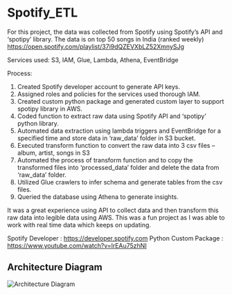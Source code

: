 # Spotify_ETL

For this project, the data was collected from Spotify using Spotify’s API and ‘spotipy’ library.
The data is on top 50 songs in India (ranked weekly)
https://open.spotify.com/playlist/37i9dQZEVXbLZ52XmnySJg

Services used:
S3, IAM, Glue, Lambda, Athena, EventBridge

Process:
1. Created Spotify developer account to generate API keys.
2. Assigned roles and policies for the services used thorough IAM.
3. Created custom python package and generated custom layer to support spotipy library in AWS.
4. Coded function to extract raw data using Spotify API and ‘spotipy’ python library.
5. Automated data extraction using lambda triggers and EventBridge for a specified time and store data in ‘raw_data’ folder in S3 bucket.
6. Executed transform function to convert the raw data into 3 csv files – album, artist, songs in S3
7. Automated the process of transform function and to copy the transformed files into ‘processed_data’ folder and delete the data from ‘raw_data’ folder.
8. Utilized Glue crawlers to infer schema and generate tables from the csv files.
9. Queried the database using Athena to generate insights.

It was a great experience using API to collect data and then transform this raw data into legible data using AWS. This was a fun project as I was able to work with real time data which keeps on updating.

Spotify Developer : https://developer.spotify.com
Python Custom Package : https://www.youtube.com/watch?v=lrEAu75zhNI

## Architecture Diagram

![Architecture Diagram](https://github.com/ParthDodia/Spotify_ETL/assets/88946343/7a7378fb-8478-4501-a271-dc04e76526ae)
